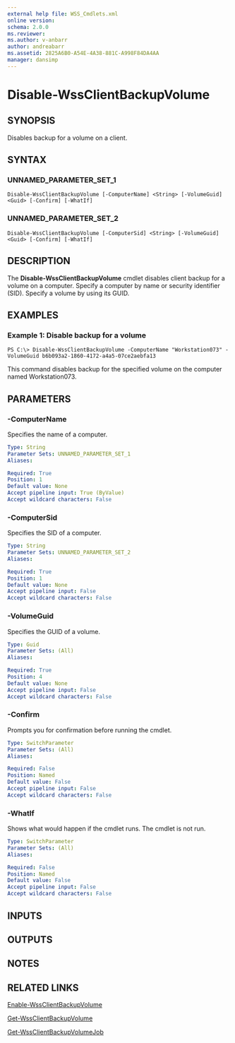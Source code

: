 ```yaml
---
external help file: WSS_Cmdlets.xml
online version: 
schema: 2.0.0
ms.reviewer:
ms.author: v-anbarr
author: andreabarr
ms.assetid: 2825A6B0-A54E-4A38-881C-A998F84DA4AA
manager: dansimp
---
```


# Disable-WssClientBackupVolume

## SYNOPSIS
Disables backup for a volume on a client.

## SYNTAX

### UNNAMED_PARAMETER_SET_1
```
Disable-WssClientBackupVolume [-ComputerName] <String> [-VolumeGuid] <Guid> [-Confirm] [-WhatIf]
```

### UNNAMED_PARAMETER_SET_2
```
Disable-WssClientBackupVolume [-ComputerSid] <String> [-VolumeGuid] <Guid> [-Confirm] [-WhatIf]
```

## DESCRIPTION
The **Disable-WssClientBackupVolume** cmdlet disables client backup for a volume on a computer.
Specify a computer by name or security identifier (SID).
Specify a volume by using its GUID.

## EXAMPLES

### Example 1: Disable backup for a volume
```
PS C:\> Disable-WssClientBackupVolume -ComputerName "Workstation073" -VolumeGuid b6b093a2-1860-4172-a4a5-07ce2aebfa13
```

This command disables backup for the specified volume on the computer named Workstation073.

## PARAMETERS

### -ComputerName
Specifies the name of a computer.

```yaml
Type: String
Parameter Sets: UNNAMED_PARAMETER_SET_1
Aliases: 

Required: True
Position: 1
Default value: None
Accept pipeline input: True (ByValue)
Accept wildcard characters: False
```

### -ComputerSid
Specifies the SID of a computer.

```yaml
Type: String
Parameter Sets: UNNAMED_PARAMETER_SET_2
Aliases: 

Required: True
Position: 1
Default value: None
Accept pipeline input: False
Accept wildcard characters: False
```

### -VolumeGuid
Specifies the GUID of a volume.

```yaml
Type: Guid
Parameter Sets: (All)
Aliases: 

Required: True
Position: 4
Default value: None
Accept pipeline input: False
Accept wildcard characters: False
```

### -Confirm
Prompts you for confirmation before running the cmdlet.

```yaml
Type: SwitchParameter
Parameter Sets: (All)
Aliases: 

Required: False
Position: Named
Default value: False
Accept pipeline input: False
Accept wildcard characters: False
```

### -WhatIf
Shows what would happen if the cmdlet runs.
The cmdlet is not run.

```yaml
Type: SwitchParameter
Parameter Sets: (All)
Aliases: 

Required: False
Position: Named
Default value: False
Accept pipeline input: False
Accept wildcard characters: False
```

## INPUTS

## OUTPUTS

## NOTES

## RELATED LINKS

[Enable-WssClientBackupVolume](./Enable-WssClientBackupVolume.md)

[Get-WssClientBackupVolume](./Get-WssClientBackupVolume.md)

[Get-WssClientBackupVolumeJob](./Get-WssClientBackupVolumeJob.md)


